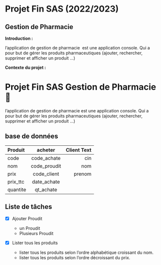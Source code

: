 # Projet Fin SAS (2022/2023)

## **Gestion de Pharmacie**

**Introduction :**

l’application de gestion de pharmacie  est une application console. Qui a pour but de gérer les produits pharmaceutiques (ajouter, rechercher, supprimer et afficher un produit …)

**Contexte du projet :**

# Projet Fin SAS Gestion de Pharmacie 📁

l’application de gestion de pharmacie  est une application console. Qui a pour but de gérer les produits pharmaceutiques (ajouter, rechercher, supprimer et afficher un produit …)

## base de données

| Produit     | acheter           | Client Text   |
| :---        |    :----:         |          ---: |
| code        | code_achate       | cin           |
| nom         | code_proudit      | nom           |
| prix        | code_client       | prenom        |
| prix_ttc    | date_achate       |               |
| quantite    | qt_achate         |               |

## Liste de tâches

- [x] Ajouter Proudit

  - un Proudit
  - Plusieurs Proudit

- [x] Lister tous les produits

  - lister tous les produits selon l’ordre alphabétique  croissant du nom.
  - lister tous les produits selon l’ordre  décroissant du prix.
